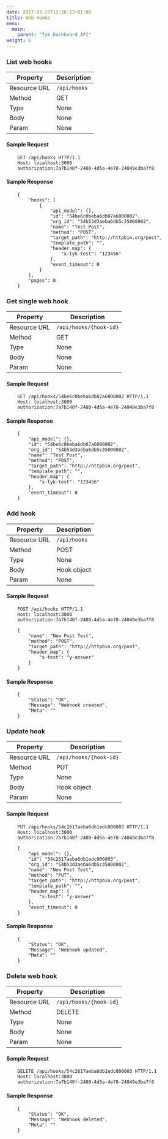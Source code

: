 ```yaml
---
date: 2017-03-27T12:26:12+01:00
title: Web Hooks
menu:
  main:
    parent: "Tyk Dashboard API"
weight: 6 
---
```


### List web hooks

| **Property** | **Description** |
| ------------ | --------------- |
| Resource URL | `/api/hooks`    |
| Method       | GET             |
| Type         | None            |
| Body         | None            |
| Param        | None            |

#### Sample Request

```{.copyWrapper}
    GET /api/hooks HTTP/1.1
    Host: localhost:3000
    authorization:7a7b140f-2480-4d5a-4e78-24049e3ba7f8
```

#### Sample Response

```
    {
        "hooks": [
            {
                "api_model": {},
                "id": "54be6c0beba6db07a6000002",
                "org_id": "54b53d3aeba6db5c35000002",
                "name": "Test Post",
                "method": "POST",
                "target_path": "http://httpbin.org/post",
                "template_path": "",
                "header_map": {
                    "x-tyk-test": "123456"
                },
                "event_timeout": 0
            }
        ],
        "pages": 0
    }
```

### Get single web hook

| **Property** | **Description**        |
| ------------ | ---------------------- |
| Resource URL | `/api/hooks/{hook-id}` |
| Method       | GET                    |
| Type         | None                   |
| Body         | None                   |
| Param        | None                   |

#### Sample Request

```{.copyWrapper}
    GET /api/hooks/54be6c0beba6db07a6000002 HTTP/1.1
    Host: localhost:3000
    authorization:7a7b140f-2480-4d5a-4e78-24049e3ba7f8
```

#### Sample Response

```
    {
        "api_model": {},
        "id": "54be6c0beba6db07a6000002",
        "org_id": "54b53d3aeba6db5c35000002",
        "name": "Test Post",
        "method": "POST",
        "target_path": "http://httpbin.org/post",
        "template_path": "",
        "header_map": {
            "x-tyk-test": "123456"
        },
        "event_timeout": 0
    }
```

### Add hook

| **Property** | **Description** |
| ------------ | --------------- |
| Resource URL | `/api/hooks`    |
| Method       | POST            |
| Type         | None            |
| Body         | Hook object     |
| Param        | None            |

#### Sample Request

```{.copyWrapper}
    POST /api/hooks HTTP/1.1
    Host: localhost:3000
    authorization:7a7b140f-2480-4d5a-4e78-24049e3ba7f8
    
    {
        "name": "New Post Test",
        "method": "POST",
        "target_path": "http://httpbin.org/post",
        "header_map": {
            "x-test": "y-answer"
        }
    }    
```

#### Sample Response

```
    {
        "Status": "OK",
        "Message": "Webhook created",
        "Meta": ""
    }
```

### Update hook

| **Property** | **Description**        |
| ------------ | ---------------------- |
| Resource URL | `/api/hooks/{hook-id}` |
| Method       | PUT                    |
| Type         | None                   |
| Body         | Hook object            |
| Param        | None                   |

#### Sample Request

```{.copyWrapper}
    PUT /api/hooks/54c2617aeba6db1edc000003 HTTP/1.1
    Host: localhost:3000
    authorization:7a7b140f-2480-4d5a-4e78-24049e3ba7f8
    
    {
        "api_model": {},
        "id": "54c2617aeba6db1edc000003",
        "org_id": "54b53d3aeba6db5c35000002",
        "name": "New Post Test",
        "method": "PUT",
        "target_path": "http://httpbin.org/post",
        "template_path": "",
        "header_map": {
            "x-test": "y-answer"
        },
        "event_timeout": 0
    } 
```

#### Sample Response

```
    {
        "Status": "OK",
        "Message": "Webhook updated",
        "Meta": ""
    }
```

### Delete web hook

| **Property** | **Description**           |
| ------------ | ------------------------- |
| Resource URL | `/api/hooks/{hook-id}`    |
| Method       | DELETE                    |
| Type         | None                      |
| Body         | None                      |
| Param        | None                      |

#### Sample Request

```{.copyWrapper}
    DELETE /api/hooks/54c2617aeba6db1edc000003 HTTP/1.1
    Host: localhost:3000
    authorization:7a7b140f-2480-4d5a-4e78-24049e3ba7f8
```

#### Sample Response

```
    {
        "Status": "OK",
        "Message": "Webhook deleted",
        "Meta": ""
    }
```